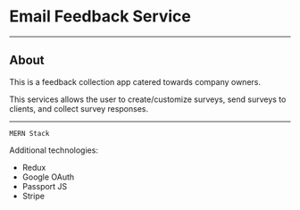 # Email Feedback Service
***
## About
This is a feedback collection app catered towards company owners.

This services allows the user to create/customize surveys, send surveys to clients, and collect survey responses.
***
```
MERN Stack
```
Additional technologies:
* Redux
* Google OAuth
* Passport JS
* Stripe
